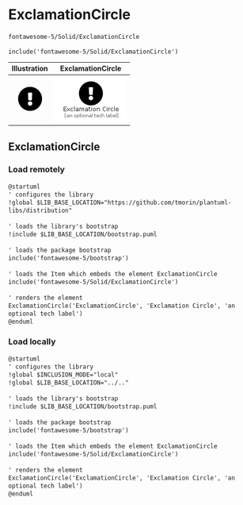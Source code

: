 # ExclamationCircle


```text
fontawesome-5/Solid/ExclamationCircle
```

```text
include('fontawesome-5/Solid/ExclamationCircle')
```



| Illustration | ExclamationCircle |
| :---: | :---: |
| ![illustration for Illustration](../../fontawesome-5/Solid/ExclamationCircle.png) | ![illustration for ExclamationCircle](../../fontawesome-5/Solid/ExclamationCircle.Local.png) |




## ExclamationCircle

### Load remotely
```plantuml
@startuml
' configures the library
!global $LIB_BASE_LOCATION="https://github.com/tmorin/plantuml-libs/distribution"

' loads the library's bootstrap
!include $LIB_BASE_LOCATION/bootstrap.puml

' loads the package bootstrap
include('fontawesome-5/bootstrap')

' loads the Item which embeds the element ExclamationCircle
include('fontawesome-5/Solid/ExclamationCircle')

' renders the element
ExclamationCircle('ExclamationCircle', 'Exclamation Circle', 'an optional tech label')
@enduml
```

### Load locally
```plantuml
@startuml
' configures the library
!global $INCLUSION_MODE="local"
!global $LIB_BASE_LOCATION="../.."

' loads the library's bootstrap
!include $LIB_BASE_LOCATION/bootstrap.puml

' loads the package bootstrap
include('fontawesome-5/bootstrap')

' loads the Item which embeds the element ExclamationCircle
include('fontawesome-5/Solid/ExclamationCircle')

' renders the element
ExclamationCircle('ExclamationCircle', 'Exclamation Circle', 'an optional tech label')
@enduml
```


